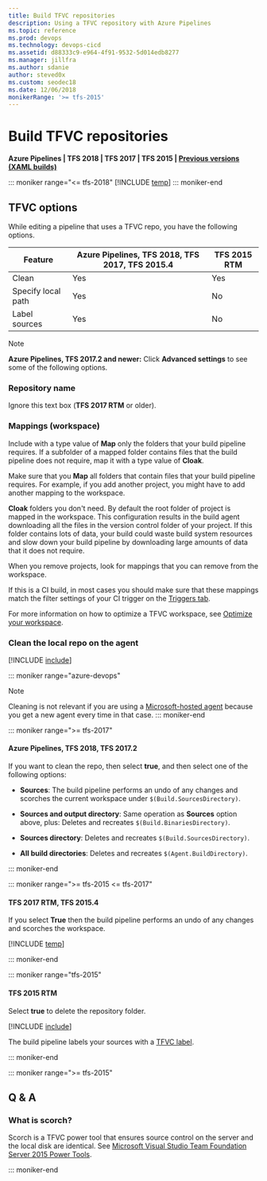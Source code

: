 ```yaml
---
title: Build TFVC repositories
description: Using a TFVC repository with Azure Pipelines
ms.topic: reference
ms.prod: devops
ms.technology: devops-cicd
ms.assetid: d88333c9-e964-4f91-9532-5d014edb8277
ms.manager: jillfra
ms.author: sdanie
author: steved0x
ms.custom: seodec18
ms.date: 12/06/2018
monikerRange: '>= tfs-2015'
---
```


# Build TFVC repositories

**Azure Pipelines | TFS 2018 | TFS 2017 | TFS 2015 | [Previous versions (XAML builds)](https://msdn.microsoft.com/library/hh190721%28v=vs.120%29.aspx)**

::: moniker range="<= tfs-2018"
[!INCLUDE [temp](../_shared/concept-rename-note.md)]
::: moniker-end

## TFVC options

While editing a pipeline that uses a TFVC repo, you have the following options.

| Feature | Azure Pipelines, TFS 2018, TFS 2017, TFS 2015.4 | TFS 2015 RTM |
|---------|-------------------------------------------------|--------------|
| Clean              |Yes|Yes|
| Specify local path |Yes|No|
| Label sources      |Yes|No|

> [!NOTE]
> **Azure Pipelines, TFS 2017.2 and newer:** Click **Advanced settings** to see some of the following options.

### Repository name

Ignore this text box (**TFS 2017 RTM** or older).

### Mappings (workspace)

Include with a type value of **Map** only the folders that your build pipeline requires. If a subfolder of a mapped folder contains files that the build pipeline does not require, map it with a type value of **Cloak**.

Make sure that you **Map** all folders that contain files that your build pipeline requires. For example, if you add another project, you might have to add another mapping to the workspace.

**Cloak** folders you don't need. By default the root folder of project is mapped in the workspace. This configuration results in the build agent downloading all the files in the version control folder of your project. If this folder contains lots of data, your build could waste build system resources and slow down your build pipeline by downloading large amounts of data that it does not require.

When you remove projects, look for mappings that you can remove from the workspace.

If this is a CI build, in most cases you should make sure that these mappings match the filter settings of your CI trigger on the [Triggers tab](../build/triggers.md).

For more information on how to optimize a TFVC workspace, see [Optimize your workspace](../../repos/tfvc/optimize-your-workspace.md).

### Clean the local repo on the agent

[!INCLUDE [include](_shared/build-clean-intro.md)]

::: moniker range="azure-devops"
> [!NOTE]
> Cleaning is not relevant if you are using a [Microsoft-hosted agent](../agents/hosted.md) because you get a new agent every time in that case.
::: moniker-end

::: moniker range=">= tfs-2017"

#### Azure Pipelines, TFS 2018, TFS 2017.2

If you want to clean the repo, then select **true**, and then select one of the following options:

* **Sources**: The build pipeline performs an undo of any changes and scorches the current workspace under `$(Build.SourcesDirectory)`.

* **Sources and output directory**: Same operation as **Sources** option above, plus: Deletes and recreates `$(Build.BinariesDirectory)`.

* **Sources directory**: Deletes and recreates `$(Build.SourcesDirectory)`.

* **All build directories**: Deletes and recreates `$(Agent.BuildDirectory)`.

::: moniker-end

::: moniker range=">= tfs-2015 <= tfs-2017"

#### TFS 2017 RTM, TFS 2015.4

If you select **True** then the build pipeline performs an undo of any changes and scorches the workspace.

[!INCLUDE [temp](_shared/build-clean-variable.md)]

::: moniker-end

::: moniker range="tfs-2015"

#### TFS 2015 RTM

[//]: # (TODO: confirm this is correct for TFVC; clarify folder)

Select **true** to delete the repository folder.

[!INCLUDE [include](_shared/label-sources.md)]

The build pipeline labels your sources with a [TFVC label](../../repos/tfvc/use-labels-take-snapshot-your-files.md).

::: moniker-end

::: moniker range=">= tfs-2015"
## Q & A  

<!-- BEGINSECTION class="md-qanda" -->

### What is scorch?

Scorch is a TFVC power tool that ensures source control on the server and the local disk are identical. See [Microsoft Visual Studio Team Foundation Server 2015 Power Tools](https://marketplace.visualstudio.com/items?itemName=TFSPowerToolsTeam.MicrosoftVisualStudioTeamFoundationServer2015Power).

<!-- ENDSECTION -->
::: moniker-end
